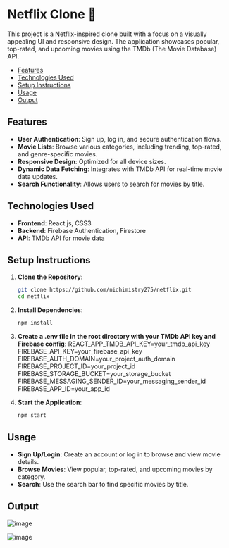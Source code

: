 # Netflix Clone 🎥

This project is a Netflix-inspired clone built with a focus on a visually appealing UI and responsive design. The application showcases popular, top-rated, and upcoming movies using the TMDb (The Movie Database) API.

- [Features](#features)
- [Technologies Used](#technologies-used)
- [Setup Instructions](#setup-instructions)
- [Usage](#usage)
- [Output](#output)

## Features
- **User Authentication**: Sign up, log in, and secure authentication flows.
- **Movie Lists**: Browse various categories, including trending, top-rated, and genre-specific movies.
- **Responsive Design**: Optimized for all device sizes.
- **Dynamic Data Fetching**: Integrates with TMDb API for real-time movie data updates.
- **Search Functionality**: Allows users to search for movies by title.

## Technologies Used
- **Frontend**: React.js, CSS3
- **Backend**: Firebase Authentication, Firestore
- **API**: TMDb API for movie data

## Setup Instructions
1. **Clone the Repository**:
   ```bash
   git clone https://github.com/nidhimistry275/netflix.git
   cd netflix
   
2. **Install Dependencies**:
   ```bash
   npm install
   
3. **Create a .env file in the root directory with your TMDb API key and Firebase config**:
   REACT_APP_TMDB_API_KEY=your_tmdb_api_key
   FIREBASE_API_KEY=your_firebase_api_key
   FIREBASE_AUTH_DOMAIN=your_project_auth_domain
   FIREBASE_PROJECT_ID=your_project_id
   FIREBASE_STORAGE_BUCKET=your_storage_bucket
   FIREBASE_MESSAGING_SENDER_ID=your_messaging_sender_id
   FIREBASE_APP_ID=your_app_id
   
5. **Start the Application**:
   ```bash
   npm start

## Usage
- **Sign Up/Login**: Create an account or log in to browse and view movie details.
- **Browse Movies**: View popular, top-rated, and upcoming movies by category.
- **Search**: Use the search bar to find specific movies by title.

## Output
![image](https://github.com/user-attachments/assets/1c13f5ef-57e5-4636-8f42-693a95e77318)

![image](https://github.com/user-attachments/assets/47df38ba-014c-47d7-8270-a600b99db252)


